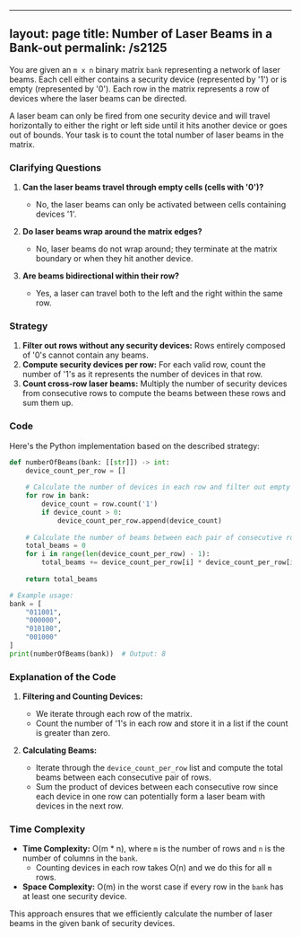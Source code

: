 
---
layout: page
title:  Number of Laser Beams in a Bank-out
permalink: /s2125
---

You are given an `m x n` binary matrix `bank` representing a network of laser beams. Each cell either contains a security device (represented by '1') or is empty (represented by '0'). Each row in the matrix represents a row of devices where the laser beams can be directed.

A laser beam can only be fired from one security device and will travel horizontally to either the right or left side until it hits another device or goes out of bounds. Your task is to count the total number of laser beams in the matrix.

### Clarifying Questions

1. **Can the laser beams travel through empty cells (cells with '0')?**
   - No, the laser beams can only be activated between cells containing devices '1'.
   
2. **Do laser beams wrap around the matrix edges?**
   - No, laser beams do not wrap around; they terminate at the matrix boundary or when they hit another device.

3. **Are beams bidirectional within their row?**
   - Yes, a laser can travel both to the left and the right within the same row.

### Strategy

1. **Filter out rows without any security devices:** Rows entirely composed of '0's cannot contain any beams.
2. **Compute security devices per row:** For each valid row, count the number of '1's as it represents the number of devices in that row.
3. **Count cross-row laser beams:** Multiply the number of security devices from consecutive rows to compute the beams between these rows and sum them up.

### Code

Here's the Python implementation based on the described strategy:

```python
def numberOfBeams(bank: [[str]]) -> int:
    device_count_per_row = []
    
    # Calculate the number of devices in each row and filter out empty rows
    for row in bank:
        device_count = row.count('1')
        if device_count > 0:
            device_count_per_row.append(device_count)
    
    # Calculate the number of beams between each pair of consecutive rows with devices
    total_beams = 0
    for i in range(len(device_count_per_row) - 1):
        total_beams += device_count_per_row[i] * device_count_per_row[i + 1]
        
    return total_beams

# Example usage:
bank = [
    "011001",
    "000000",
    "010100",
    "001000"
]
print(numberOfBeams(bank))  # Output: 8
```

### Explanation of the Code

1. **Filtering and Counting Devices:**
    - We iterate through each row of the matrix.
    - Count the number of '1's in each row and store it in a list if the count is greater than zero.

2. **Calculating Beams:**
    - Iterate through the `device_count_per_row` list and compute the total beams between each consecutive pair of rows.
    - Sum the product of devices between each consecutive row since each device in one row can potentially form a laser beam with devices in the next row.

### Time Complexity

- **Time Complexity:** O(m * n), where `m` is the number of rows and `n` is the number of columns in the `bank`.
  - Counting devices in each row takes O(n) and we do this for all `m` rows.
- **Space Complexity:** O(m) in the worst case if every row in the `bank` has at least one security device.

This approach ensures that we efficiently calculate the number of laser beams in the given bank of security devices.